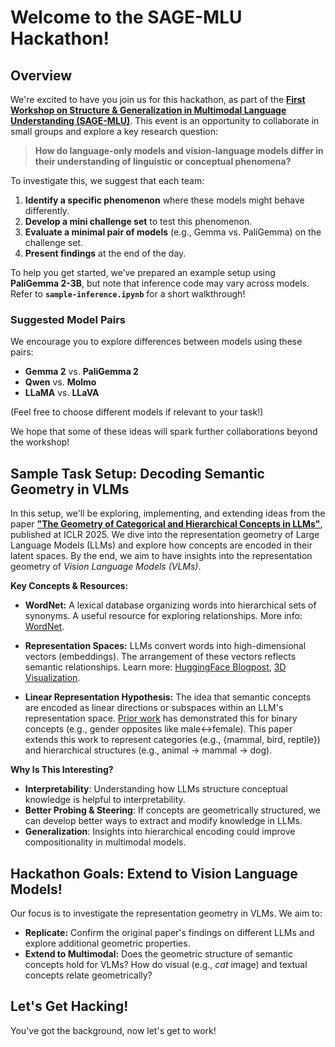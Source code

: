 # **Welcome to the SAGE-MLU Hackathon!**

## **Overview**

We're excited to have you join us for this hackathon, as part of the [**First Workshop on Structure & Generalization in Multimodal Language Understanding (SAGE-MLU)**](https://sites.google.com/view/sage-mlu-2025/home?authuser=0). This event is an opportunity to collaborate in small groups and explore a key research question:

> **How do language-only models and vision-language models differ in their understanding of linguistic or conceptual phenomena?**

To investigate this, we suggest that each team:

1.  **Identify a specific phenomenon** where these models might behave differently.
2.  **Develop a mini challenge set** to test this phenomenon.
3.  **Evaluate a minimal pair of models** (e.g., Gemma vs. PaliGemma) on the challenge set.
4.  **Present findings** at the end of the day.

To help you get started, we’ve prepared an example setup using **PaliGemma 2-3B**, but note that inference code may vary across models. Refer to **`sample-inference.ipynb`** for a short walkthrough!

### **Suggested Model Pairs**

We encourage you to explore differences between models using these pairs:

-   **Gemma 2** vs. **PaliGemma 2**
-   **Qwen** vs. **Molmo**
-   **LLaMA** vs. **LLaVA**

(Feel free to choose different models if relevant to your task!)

We hope that some of these ideas will spark further collaborations beyond the workshop!

## **Sample Task Setup: Decoding Semantic Geometry in VLMs**

In this setup, we'll be exploring, implementing, and extending ideas from the paper [**"The Geometry of Categorical and Hierarchical Concepts in LLMs"**](https://arxiv.org/abs/2406.01506), published at ICLR 2025. We dive into the representation geometry of Large Language Models (LLMs) and explore how concepts are encoded in their latent spaces. By the end, we aim to have insights into the representation geometry of *Vision Language Models (VLMs)*.

**Key Concepts & Resources:**

*   **WordNet:** A lexical database organizing words into hierarchical sets of synonyms. A useful resource for exploring relationships. More info: [WordNet](https://wordnet.princeton.edu/).

*   **Representation Spaces:**  LLMs convert words into high-dimensional vectors (embeddings). The arrangement of these vectors reflects semantic relationships. Learn more: [HuggingFace Blogpost](https://huggingface.co/blog/getting-started-with-embeddings), [3D Visualization](https://tomhazledine.com/mapping-llm-embeddings-in-3d/).

*   **Linear Representation Hypothesis:**  The idea that semantic concepts are encoded as linear directions or subspaces within an LLM's representation space. [Prior work](https://arxiv.org/abs/2311.03658) has demonstrated this for binary concepts (e.g., gender opposites like male↔female). This paper extends this work to represent categories (e.g., {mammal, bird, reptile}) and hierarchical structures (e.g., animal → mammal → dog).

**Why Is This Interesting?**

* **Interpretability**: Understanding how LLMs structure conceptual knowledge is helpful to interpretability.
* **Better Probing & Steering**: If concepts are geometrically structured, we can develop better ways to extract and modify knowledge in LLMs.
* **Generalization**: Insights into hierarchical encoding could improve compositionality in multimodal models.

## Hackathon Goals: Extend to Vision Language Models!

Our focus is to investigate the representation geometry in VLMs. We aim to:

*   **Replicate:**  Confirm the original paper's findings on different LLMs and explore additional geometric properties.
*   **Extend to Multimodal:**  Does the geometric structure of semantic concepts hold for VLMs? How do visual (e.g., *cat* image) and textual concepts relate geometrically?

## Let's Get Hacking!

You've got the background, now let's get to work! 